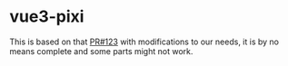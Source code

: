 # vue3-pixi

This is based on that [PR#123](https://github.com/hairyf/vue3-pixi/pull/123) with modifications to our needs, it is by no means complete and some parts might not work.

